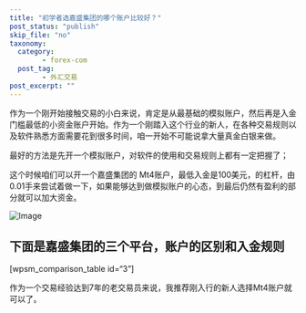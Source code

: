```yaml
---
title: "初学者选嘉盛集团的哪个账户比较好？"
post_status: "publish"
skip_file: "no"
taxonomy:
  category:
        - forex-com
  post_tag:
        - 外汇交易
post_excerpt: ""
---
```

作为一个刚开始接触交易的小白来说，肯定是从最基础的模拟账户，然后再是入金门槛最低的小资金账户开始。作为一个刚踏入这个行业的新人，在各种交易规则以及软件熟悉方面需要花到很多时间，咱一开始不可能说拿大量真金白银来做。

最好的方法是先开一个模拟账户，对软件的使用和交易规则上都有一定把握了；

这个时候咱们可以开一个嘉盛集团的 Mt4账户，最低入金是100美元，的杠杆，由0.01手来尝试着做一下，如果能够达到做模拟账户的心态，到最后仍然有盈利的部分就可以加大资金。

![Image](https://cdn.fendou.la/tuoss/forex-profile.png)

## 下面是嘉盛集团的三个平台，账户的区别和入金规则

[wpsm_comparison_table id=“3”]

作为一个交易经验达到7年的老交易员来说，我推荐刚入行的新人选择Mt4账户就可以了。